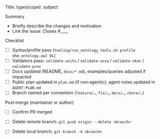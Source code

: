 Title: type(scope): subject

Summary
- Briefly describe the changes and motivation
- Link the Issue: Closes #____

Checklist
- [ ] Syntax/profile pass (`tooling/run_ontology_tools.sh profile mhm_ontology.owl DL`)
- [ ] Validators pass: `validate-units` / `validate-sosa` / `validate-skos` / `validate-prov`
- [ ] Docs updated (README, `docs/*.md`), examples/queries adjusted if impacted
- [ ] Public plan updated in `plan.md` (if non‑agentic); agent notes updated in `AGENT-PLAN.md`
- [ ] Branch named per convention (`feature/…`, `fix/…`, `docs/…`, `chore/…`)

Post‑merge (maintainer or author)
- [ ] Confirm PR merged
- [ ] Delete remote branch: `git push origin --delete <branch>`
- [ ] Delete local branch: `git branch -d <branch>`

